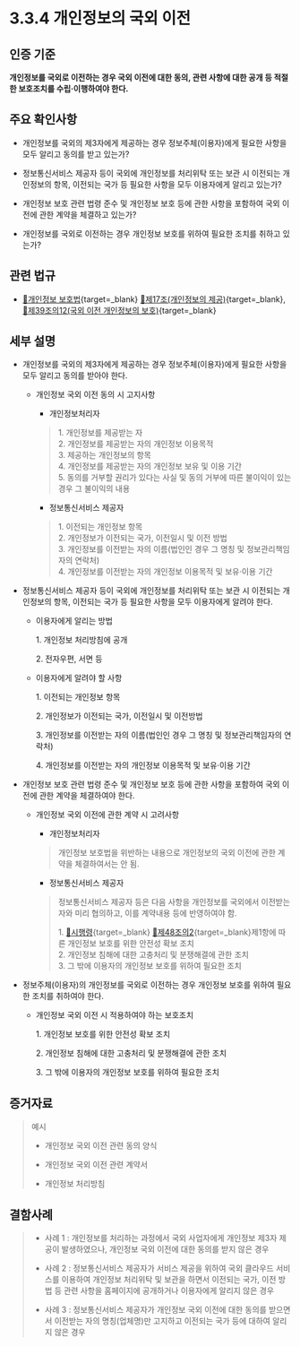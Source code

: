 # 3.3.4 개인정보의 국외 이전

## 인증 기준

**개인정보를 국외로 이전하는 경우 국외 이전에 대한 동의, 관련 사항에 대한 공개 등 적절한 보호조치를 수립·이행하여야 한다.**

## 주요 확인사항

- 개인정보를 국외의 제3자에게 제공하는 경우 정보주체(이용자)에게 필요한 사항을 모두 알리고 동의를 받고 있는가?

- 정보통신서비스 제공자 등이 국외에 개인정보를 처리위탁 또는 보관 시 이전되는 개인정보의 항목, 이전되는 국가 등 필요한 사항을 모두 이용자에게 알리고 있는가?

- 개인정보 보호 관련 법령 준수 및 개인정보 보호 등에 관한 사항을 포함하여 국외 이전에 관한 계약을 체결하고 있는가?

- 개인정보를 국외로 이전하는 경우 개인정보 보호를 위하여 필요한 조치를 취하고 있는가?

## 관련 법규

- [🔗개인정보 보호법][개인정보 보호법 제17조]{target=_blank} [🔗제17조(개인정보의 제공)][개인정보 보호법 제17조 부분]{target=_blank}, [🔗제39조의12(국외 이전 개인정보의 보호)][개인정보 보호법 제39조의12 부분]{target=_blank}

## 세부 설명

- 개인정보를 국외의 제3자에게 제공하는 경우 정보주체(이용자)에게 필요한 사항을 모두 알리고 동의를 받아야 한다.

    - 개인정보 국외 이전 동의 시 고지사항

        - 개인정보처리자
        >
        > 1\. 개인정보를 제공받는 자  
        > 2\. 개인정보를 제공받는 자의 개인정보 이용목적  
        > 3\. 제공하는 개인정보의 항목  
        > 4\. 개인정보를 제공받는 자의 개인정보 보유 및 이용 기간  
        > 5\. 동의를 거부할 권리가 있다는 사실 및 동의 거부에 따른 불이익이 있는 경우 그 불이익의 내용  

        - 정보통신서비스 제공자
        >
        > 1\. 이전되는 개인정보 항목  
        > 2\. 개인정보가 이전되는 국가, 이전일시 및 이전 방법  
        > 3\. 개인정보를 이전받는 자의 이름(법인인 경우 그 명칭 및 정보관리책임자의 연락처)  
        > 4\. 개인정보를 이전받는 자의 개인정보 이용목적 및 보유·이용 기간  

- 정보통신서비스 제공자 등이 국외에 개인정보를 처리위탁 또는 보관 시 이전되는 개인정보의 항목, 이전되는 국가 등 필요한 사항을 모두 이용자에게 알려야 한다.

    - 이용자에게 알리는 방법

        1\. 개인정보 처리방침에 공개

        2\. 전자우편, 서면 등

    - 이용자에게 알려야 할 사항

        1\. 이전되는 개인정보 항목

        2\. 개인정보가 이전되는 국가, 이전일시 및 이전방법

        3\. 개인정보를 이전받는 자의 이름(법인인 경우 그 명칭 및 정보관리책임자의 연락처)

        4\. 개인정보를 이전받는 자의 개인정보 이용목적 및 보유·이용 기간

- 개인정보 보호 관련 법령 준수 및 개인정보 보호 등에 관한 사항을 포함하여 국외 이전에 관한 계약을 체결하여야 한다.

    - 개인정보 국외 이전에 관한 계약 시 고려사항

        - 개인정보처리자
        >
        > 개인정보 보호법을 위반하는 내용으로 개인정보의 국외 이전에 관한 계약을 체결하여서는 안 됨.

        - 정보통신서비스 제공자
        >
        > 정보통신서비스 제공자 등은 다음 사항을 개인정보를 국외에서 이전받는 자와 미리 협의하고, 이를 계약내용 등에 반영하여야 함.
        >
        > 1\. [🔗시행령][개인정보 보호법 시행령 제48조의2]{target=_blank} [🔗제48조의2][개인정보 보호법 시행령 제48조의2 부분]{target=_blank}제1항에 따른 개인정보 보호를 위한 안전성 확보 조치  
        > 2\. 개인정보 침해에 대한 고충처리 및 분쟁해결에 관한 조치  
        > 3\. 그 밖에 이용자의 개인정보 보호를 위하여 필요한 조치  

- 정보주체(이용자)의 개인정보를 국외로 이전하는 경우 개인정보 보호를 위하여 필요한 조치를 취하여야 한다.

    - 개인정보 국외 이전 시 적용하여야 하는 보호조치

        1\. 개인정보 보호를 위한 안전성 확보 조치

        2\. 개인정보 침해에 대한 고충처리 및 분쟁해결에 관한 조치

        3\. 그 밖에 이용자의 개인정보 보호를 위하여 필요한 조치

## 증거자료

> 예시
>
> - 개인정보 국외 이전 관련 동의 양식
>
> - 개인정보 국외 이전 관련 계약서
>
> - 개인정보 처리방침

## 결함사례

> - 사례 1 : 개인정보를 처리하는 과정에서 국외 사업자에게 개인정보 제3자 제공이 발생하였으나, 개인정보 국외 이전에 대한 동의를 받지 않은 경우
>
> - 사례 2 : 정보통신서비스 제공자가 서비스 제공을 위하여 국외 클라우드 서비스를 이용하여 개인정보 처리위탁 및 보관을 하면서 이전되는 국가, 이전 방법 등 관련 사항을 홈페이지에 공개하거나 이용자에게 알리지 않은 경우
>
> - 사례 3 : 정보통신서비스 제공자가 개인정보 국외 이전에 대한 동의를 받으면서 이전받는 자의 명칭(업체명)만 고지하고 이전되는 국가 등에 대하여 알리지 않은 경우

[개인정보 보호법 제17조]: https://www.law.go.kr/법령/개인정보보호법/(20240315,19234,20230314)/제17조 "개인정보 보호법 제17조"
[개인정보 보호법 제17조 부분]: https://www.law.go.kr/법령/개인정보보호법/제17조 "개인정보 보호법 제17조 부분"
[개인정보 보호법 제39조의12 부분]: https://www.law.go.kr/법령/개인정보보호법/제39조의12 "개인정보 보호법 제39조의12 부분"

[개인정보 보호법 시행령 제48조의2]: https://www.law.go.kr/법령/개인정보보호법시행령/(20221020,32813,20220719)/제48조의2 "개인정보 보호법 시행령 제48조의2"
[개인정보 보호법 시행령 제48조의2 부분]: https://www.law.go.kr/법령/개인정보보호법시행령/제48조의2 "개인정보 보호법 시행령 제48조의2 부분"
